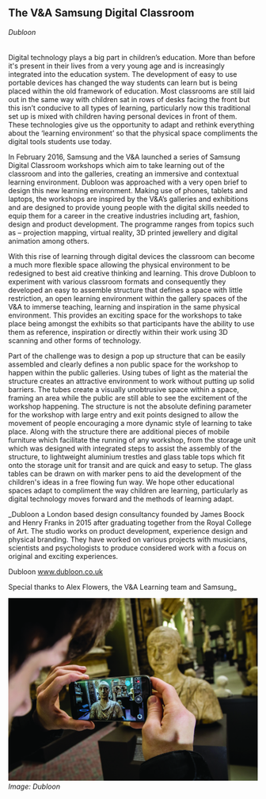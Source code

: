 ## The V&A Samsung Digital Classroom

_Dubloon_
<br />
<br />
<br />
Digital technology plays a big part in children’s education. More than before it's present in their lives from a very young age and is increasingly integrated into the education system. The development of easy to use portable devices has changed the way students can learn but is being placed within the old framework of education. Most classrooms are still laid out in the same way with children sat in rows of desks facing the front but this isn’t conducive to all types of learning, particularly now this traditional set up is mixed with children having personal devices in front of them. These technologies give us the opportunity to adapt and rethink everything about the ‘learning environment’ so that the physical space compliments the digital tools students use today. 

In February 2016, Samsung and the V&A launched a series of Samsung Digital Classroom workshops which aim to take learning out of the classroom and into the galleries, creating an immersive and contextual learning environment. Dubloon was approached with a very open brief to design this new learning environment. Making use of phones, tablets and laptops, the workshops are inspired by the V&A’s galleries and exhibitions and are designed to provide young people with the digital skills needed to equip them for a career in the creative industries including art, fashion, design and product development. The programme ranges from topics such as – projection mapping, virtual reality, 3D printed jewellery and digital animation among others.    

With this rise of learning through digital devices the classroom can become a much more flexible space allowing the physical environment to be redesigned to best aid creative thinking and learning. This drove Dubloon to experiment with various classroom formats and consequently they developed an easy to assemble structure that defines a space with little restriction, an open learning environment within the gallery spaces of the V&A to immerse teaching, learning and inspiration in the same physical environment. This provides an exciting space for the workshops to take place being amongst the exhibits so that participants have the ability to use them as reference, inspiration or directly within their work using 3D scanning and other forms of technology.

Part of the challenge was to design a pop up structure that can be easily assembled and clearly defines a non public space for the workshop to happen within the public galleries. Using tubes of light as the material the structure creates an attractive environment to work without putting up solid barriers. The tubes create a visually unobtrusive space within a space, framing an area while the public are still able to see the excitement of the workshop happening. The structure is not the absolute defining parameter for the workshop with large entry and exit points designed to allow the movement of people encouraging a more dynamic style of learning to take place. Along with the structure there are additional pieces of mobile furniture which facilitate the running of any workshop, from the storage unit which was designed with integrated steps to assist the assembly of the structure, to lightweight aluminium trestles and glass table tops which fit onto the storage unit for transit and are quick and easy to setup. The glass tables can be drawn on with marker pens to aid the development of the children's ideas in a free flowing fun way. We hope other educational spaces adapt to compliment the way children are learning, particularly as digital technology moves forward and the methods of learning adapt.

_Dubloon a London based design consultancy founded by James Boock and Henry Franks in 2015 after graduating together from the Royal College of Art. The studio works on product development, experience design and physical branding. They have worked on various projects with musicians, scientists and psychologists to produce considered work with a focus on original and exciting experiences.

Dubloon
www.dubloon.co.uk

Special thanks to Alex Flowers, the V&A Learning team and Samsung_

![Image: Dubloon](images/48.jpg)
_Image: Dubloon_
